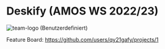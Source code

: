 # Deskify (AMOS WS 2022/23)
![team-logo (Benutzerdefiniert)](https://user-images.githubusercontent.com/115994315/196744711-0bfbbb56-2061-4312-ba7e-2fcb69387b88.png)

Feature Board: https://github.com/users/qy21gafy/projects/1
